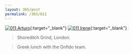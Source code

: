 ```yaml
---
layout: 365/post
permalink: /365/011
---
```


[![011 Arturo](https://c1.staticflickr.com/1/554/19264566068_9af234bc51_b.jpg)](https://www.flickr.com/photos/131440297@N08/19264566068/){:target="_blank"}
[![011 Irene](https://c1.staticflickr.com/1/332/19420962226_ccd2d242f3_c.jpg)](https://www.flickr.com/photos/25124902@N04/19420962226/){:target="_blank"}


> Shoreditch Grind, London.

> Greek lunch with the Onfido team.
